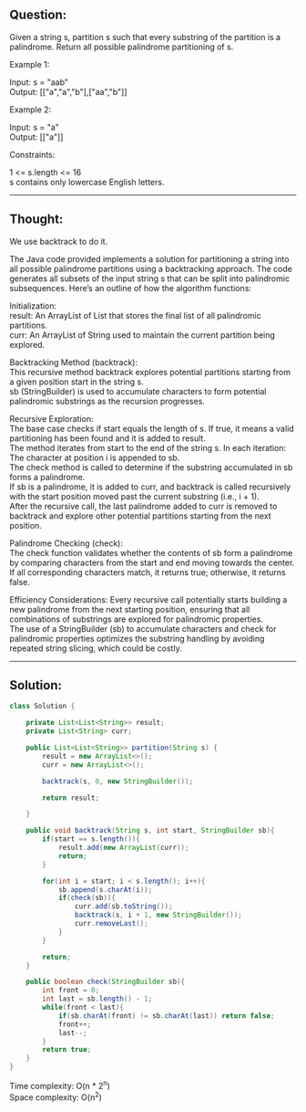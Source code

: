 ## Question:

Given a string s, partition s such that every substring of the partition is a palindrome. Return all possible palindrome partitioning of s.   

Example 1:  

Input: s = "aab"  
Output: [["a","a","b"],["aa","b"]]  

Example 2:  

Input: s = "a"  
Output: [["a"]]  
 
Constraints:  

1 <= s.length <= 16  
s contains only lowercase English letters.  

---
## Thought:
We use backtrack to do it.

The Java code provided implements a solution for partitioning a string into all possible palindrome partitions using a backtracking approach. The code generates all subsets of the input string s that can be split into palindromic subsequences. Here’s an outline of how the algorithm functions:  

Initialization:  
result: An ArrayList of List<String> that stores the final list of all palindromic partitions.  
curr: An ArrayList of String used to maintain the current partition being explored.  

Backtracking Method (backtrack):  
This recursive method backtrack explores potential partitions starting from a given position start in the string s.  
sb (StringBuilder) is used to accumulate characters to form potential palindromic substrings as the recursion progresses.  

Recursive Exploration:  
The base case checks if start equals the length of s. If true, it means a valid partitioning has been found and it is added to result.  
The method iterates from start to the end of the string s. In each iteration:  
The character at position i is appended to sb.  
The check method is called to determine if the substring accumulated in sb forms a palindrome.  
If sb is a palindrome, it is added to curr, and backtrack is called recursively with the start position moved past the current substring (i.e., i + 1).  
After the recursive call, the last palindrome added to curr is removed to backtrack and explore other potential partitions starting from the next position.  

Palindrome Checking (check):  
The check function validates whether the contents of sb form a palindrome by comparing characters from the start and end moving towards the center.  
If all corresponding characters match, it returns true; otherwise, it returns false.  

Efficiency Considerations:
Every recursive call potentially starts building a new palindrome from the next starting position, ensuring that all combinations of substrings are explored for palindromic properties.  
The use of a StringBuilder (sb) to accumulate characters and check for palindromic properties optimizes the substring handling by avoiding repeated string slicing, which could be costly.

---
## Solution:
```Java
class Solution {

    private List<List<String>> result;
    private List<String> curr;

    public List<List<String>> partition(String s) {
        result = new ArrayList<>();
        curr = new ArrayList<>();

        backtrack(s, 0, new StringBuilder());

        return result;

    }

    public void backtrack(String s, int start, StringBuilder sb){
        if(start == s.length()){
            result.add(new ArrayList(curr));
            return;
        }

        for(int i = start; i < s.length(); i++){
            sb.append(s.charAt(i));
            if(check(sb)){
                curr.add(sb.toString());
                backtrack(s, i + 1, new StringBuilder());
                curr.removeLast();
            }
        }

        return;
    }

    public boolean check(StringBuilder sb){
        int front = 0;
        int last = sb.length() - 1;
        while(front < last){
            if(sb.charAt(front) != sb.charAt(last)) return false;
            front++;
            last--;
        }
        return true;
    }
}
```
Time complexity: O(n * 2<sup>n</sup>)  
Space complexity: O(n<sup>2</sup>)
